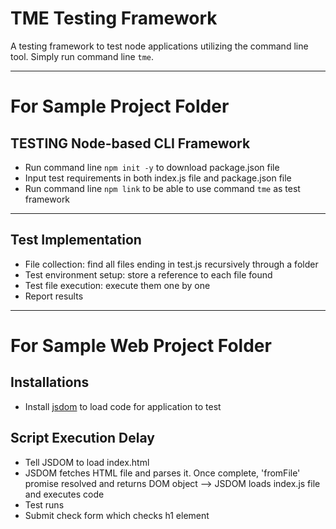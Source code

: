 # TME Testing Framework

A testing framework to test node applications utilizing the command line tool. Simply run command line ```tme```.

---

# For Sample Project Folder
## TESTING Node-based CLI Framework
- Run command line ```npm init -y``` to download package.json file
- Input test requirements in both index.js file and package.json file
- Run command line ```npm link``` to be able to use command ```tme``` as test framework 

---

## Test Implementation
- File collection: find all files ending in test.js recursively through a folder
- Test environment setup: store a reference to each file found
- Test file execution: execute them one by one
- Report results

---
# For Sample Web Project Folder
## Installations
- Install [jsdom](https://www.npmjs.com/package/jsdom) to load code for application to test

## Script Execution Delay
- Tell JSDOM to load index.html
- JSDOM fetches HTML file and parses it. Once complete, 'fromFile' promise resolved and returns DOM object --> JSDOM loads index.js file and executes code
- Test runs
- Submit check form which checks h1 element
